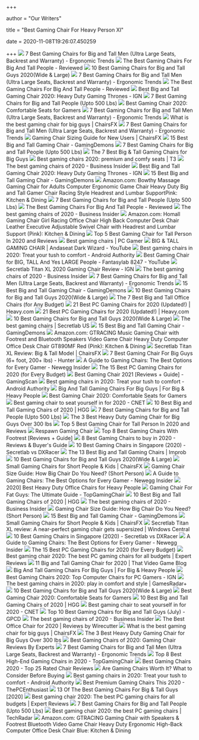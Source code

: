 +++
        
author = "Our Writers"
        
title = "Best Gaming Chair For Heavy Person Xl"
        
date = 2020-11-08T19:26:07.450259
        
+++
[ ![](http://ergonomictrends.com/wp-content/uploads/2019/02/best-gaming-chairs-big-tall-men.jpg)](http://ergonomictrends.com/wp-content/uploads/2019/02/best-gaming-chairs-big-tall-men.jpg) 7 Best Gaming Chairs for Big and Tall Men (Ultra Large Seats, Backrest and  Warranty) - Ergonomic Trends
[ ![](https://images-na.ssl-images-amazon.com/images/I/417PiAiE5bL.jpg)](https://images-na.ssl-images-amazon.com/images/I/417PiAiE5bL.jpg) The Best Gaming Chairs For Big And Tall People - Reviewed
[ ![](https://www.pcguide.com/wp-content/uploads/2019/05/best-gaming-chair-for-big-guys-1200x720.jpg)](https://www.pcguide.com/wp-content/uploads/2019/05/best-gaming-chair-for-big-guys-1200x720.jpg) 10 Best Gaming Chairs for Big and Tall Guys 2020(Wide & Large)
[ ![](http://ergonomictrends.com/wp-content/uploads/2020/05/fantasylab-big-and-tall-gaming-chair-review.jpg)](http://ergonomictrends.com/wp-content/uploads/2020/05/fantasylab-big-and-tall-gaming-chair-review.jpg) 7 Best Gaming Chairs for Big and Tall Men (Ultra Large Seats, Backrest and  Warranty) - Ergonomic Trends
[ ![](https://topgamingchair.com/wp-content/uploads/2018/09/Big-and-tall-guy-Thumbnails.jpg)](https://topgamingchair.com/wp-content/uploads/2018/09/Big-and-tall-guy-Thumbnails.jpg) The Best Gaming Chairs For Big And Tall People - Reviewed
[ ![](https://assets1.ignimgs.com/2018/07/17/chairs-1280-1531848348506.jpg)](https://assets1.ignimgs.com/2018/07/17/chairs-1280-1531848348506.jpg) Best Big and Tall Gaming Chair 2020: Heavy Duty Gaming Thrones - IGN
[ ![](https://cdn.shopify.com/s/files/1/1640/2231/files/turntable_2020_OM_pu_stealth_2-min.jpg)](https://cdn.shopify.com/s/files/1/1640/2231/files/turntable_2020_OM_pu_stealth_2-min.jpg) 7 Best Gaming Chairs for Big and Tall People (Upto 500 Lbs)
[ ![](https://www.techadvisor.co.uk/cmsdata/slideshow/3641761/best-gaming-chairs-uk_thumb1200_4-3.jpg)](https://www.techadvisor.co.uk/cmsdata/slideshow/3641761/best-gaming-chairs-uk_thumb1200_4-3.jpg) Best Gaming Chair 2020: Comfortable Seats for Gamers
[ ![](http://ergonomictrends.com/wp-content/uploads/2020/05/anda-seat-kaiser-chair-review-amz.jpg)](http://ergonomictrends.com/wp-content/uploads/2020/05/anda-seat-kaiser-chair-review-amz.jpg) 7 Best Gaming Chairs for Big and Tall Men (Ultra Large Seats, Backrest and  Warranty) - Ergonomic Trends
[ ![](https://chairsfx.com/wp-content/uploads/2020/03/best-400-lbs-gaming-chairs.jpg)](https://chairsfx.com/wp-content/uploads/2020/03/best-400-lbs-gaming-chairs.jpg) What is the best gaming chair for big guys | ChairsFX
[ ![](http://ergonomictrends.com/wp-content/uploads/2020/02/killabee-reclining-gaming-chair-review.jpg)](http://ergonomictrends.com/wp-content/uploads/2020/02/killabee-reclining-gaming-chair-review.jpg) 7 Best Gaming Chairs for Big and Tall Men (Ultra Large Seats, Backrest and  Warranty) - Ergonomic Trends
[ ![](https://chairsfx.com/wp-content/uploads/2020/02/wide-hips-lady-measure-article.jpg)](https://chairsfx.com/wp-content/uploads/2020/02/wide-hips-lady-measure-article.jpg) Gaming Chair Sizing Guide for New Users | ChairsFX
[ ![](https://gamingdemons.com/wp-content/uploads/2018/04/Ficmax-Ergonomic-High-back-Large-Size-Office-Desk-Chair-Swivel-Black-PC-Gaming-Chair-with-Lumbar-Massage-Support-and-Retractible-Footrest.jpg)](https://gamingdemons.com/wp-content/uploads/2018/04/Ficmax-Ergonomic-High-back-Large-Size-Office-Desk-Chair-Swivel-Black-PC-Gaming-Chair-with-Lumbar-Massage-Support-and-Retractible-Footrest.jpg) 15 Best Big and Tall Gaming Chair - GamingDemons
[ ![](https://m.media-amazon.com/images/I/41PK499s2OL.jpg)](https://m.media-amazon.com/images/I/41PK499s2OL.jpg) 7 Best Gaming Chairs for Big and Tall People (Upto 500 Lbs)
[ ![](https://techguided.com/wp-content/uploads/2019/09/Best-Big-Tall-Gaming-Chairs-for-Big-Guys.jpg)](https://techguided.com/wp-content/uploads/2019/09/Best-Big-Tall-Gaming-Chairs-for-Big-Guys.jpg) The 7 Best Big & Tall Gaming Chairs for Big Guys
[ ![](https://cdn.mos.cms.futurecdn.net/G74TKEpYcbaNoKnmjbJfPD.jpg)](https://cdn.mos.cms.futurecdn.net/G74TKEpYcbaNoKnmjbJfPD.jpg) Best gaming chairs 2020: premium and comfy seats | T3
[ ![](https://i.insider.com/5ebc372642278d07066b89c6?width=1136&format=jpeg)](https://i.insider.com/5ebc372642278d07066b89c6?width=1136&format=jpeg) The best gaming chairs of 2020 - Business Insider
[ ![](https://assets1.ignimgs.com/2020/03/17/SecretlabTitan-XL-2020-Series1584483742467.jpg)](https://assets1.ignimgs.com/2020/03/17/SecretlabTitan-XL-2020-Series1584483742467.jpg) Best Big and Tall Gaming Chair 2020: Heavy Duty Gaming Thrones - IGN
[ ![](https://gamingdemons.com/wp-content/uploads/2019/03/15-Best-Gaming-Chairs-for-Big-Guys-Review-and-Buying-Guide.jpg)](https://gamingdemons.com/wp-content/uploads/2019/03/15-Best-Gaming-Chairs-for-Big-Guys-Review-and-Buying-Guide.jpg) 15 Best Big and Tall Gaming Chair - GamingDemons
[ ![](https://m.media-amazon.com/images/I/61N3uaiU11L._AC_SS350_.jpg)](https://m.media-amazon.com/images/I/61N3uaiU11L._AC_SS350_.jpg) Amazon.com: Bowthy Massage Gaming Chair for Adults Computer Ergonomic Game  Chair Heavy Duty Big and Tall Gamer Chair Racing Style Headrest and Lumbar  SupportPink: Kitchen & Dining
[ ![](https://ws-na.amazon-adsystem.com/widgets/q?_encoding=UTF8&ASIN=B07R4LLQDD&Format=_SL250_&ID=AsinImage&MarketPlace=US&ServiceVersion=20070822&WS=1&tag=fadingred-20&language=en_US)](https://ws-na.amazon-adsystem.com/widgets/q?_encoding=UTF8&ASIN=B07R4LLQDD&Format=_SL250_&ID=AsinImage&MarketPlace=US&ServiceVersion=20070822&WS=1&tag=fadingred-20&language=en_US) 7 Best Gaming Chairs for Big and Tall People (Upto 500 Lbs)
[ ![](https://topgamingchair.com/wp-content/uploads/2018/09/Maxnomic-XL-Series-1024x1024.jpg)](https://topgamingchair.com/wp-content/uploads/2018/09/Maxnomic-XL-Series-1024x1024.jpg) The Best Gaming Chairs For Big And Tall People - Reviewed
[ ![](https://i.insider.com/5ebc3291204ad309c60d2bf7?width=600&format=jpeg&auto=webp)](https://i.insider.com/5ebc3291204ad309c60d2bf7?width=600&format=jpeg&auto=webp) The best gaming chairs of 2020 - Business Insider
[ ![](https://images-na.ssl-images-amazon.com/images/I/81UeyA7b1uL._AC_SL1500_.jpg)](https://images-na.ssl-images-amazon.com/images/I/81UeyA7b1uL._AC_SL1500_.jpg) Amazon.com: Homall Gaming Chair Girl Racing Office Chair High Back Computer  Desk Chair Leather Executive Adjustable Swivel Chair with Headrest and  Lumbar Support (Pink): Kitchen & Dining
[ ![](https://images-na.ssl-images-amazon.com/images/I/61vnWAhxngL._SL500_.jpg)](https://images-na.ssl-images-amazon.com/images/I/61vnWAhxngL._SL500_.jpg) Top 5 Best Gaming Chair for Tall Person In 2020 and Reviews
[ ![](https://cdn.mos.cms.futurecdn.net/eTsGaLnVkpozHC9CqhA6dK.jpg)](https://cdn.mos.cms.futurecdn.net/eTsGaLnVkpozHC9CqhA6dK.jpg) Best gaming chairs | PC Gamer
[ ![](https://i.ytimg.com/vi/Wg4xV6qDQD4/maxresdefault.jpg)](https://i.ytimg.com/vi/Wg4xV6qDQD4/maxresdefault.jpg) BIG & TALL GAMING CHAIR | Andaseat Dark Wizard - YouTube
[ ![](https://cdn57.androidauthority.net/wp-content/uploads/2019/11/Secretlab-Omega-gaming-chair.jpg)](https://cdn57.androidauthority.net/wp-content/uploads/2019/11/Secretlab-Omega-gaming-chair.jpg) Best gaming chairs in 2020: Treat your tush to comfort - Android Authority
[ ![](https://i.ytimg.com/vi/9k1Gv_k_gHg/maxresdefault.jpg)](https://i.ytimg.com/vi/9k1Gv_k_gHg/maxresdefault.jpg) Best Gaming Chair for BIG, TALL And Yes LARGE People - Fantasylab 8247 -  YouTube
[ ![](https://assets1.ignimgs.com/2020/02/25/blogroll-1582591571078.jpg)](https://assets1.ignimgs.com/2020/02/25/blogroll-1582591571078.jpg) Secretlab Titan XL 2020 Gaming Chair Review - IGN
[ ![](https://i.insider.com/5ebc33cbfc593d18180397cd?width=1136&format=jpeg)](https://i.insider.com/5ebc33cbfc593d18180397cd?width=1136&format=jpeg) The best gaming chairs of 2020 - Business Insider
[ ![](https://i1.wp.com/ergonomictrends.com/wp-content/uploads/2018/06/best-big-and-tall-office-chairs.jpg?resize=350%2C200)](https://i1.wp.com/ergonomictrends.com/wp-content/uploads/2018/06/best-big-and-tall-office-chairs.jpg?resize=350%2C200) 7 Best Gaming Chairs for Big and Tall Men (Ultra Large Seats, Backrest and  Warranty) - Ergonomic Trends
[ ![](https://gamingdemons.com/wp-content/uploads/2018/09/KILLABEE-Big-and-Tall-350lb-Massage-Memory-Foam-Gaming-Chair-636x1024.jpg)](https://gamingdemons.com/wp-content/uploads/2018/09/KILLABEE-Big-and-Tall-350lb-Massage-Memory-Foam-Gaming-Chair-636x1024.jpg) 15 Best Big and Tall Gaming Chair - GamingDemons
[ ![](https://www.pcguide.com/wp-content/uploads/2019/05/Galaxy-XL-Big-and-Tall-Gaming-Chair.jpg)](https://www.pcguide.com/wp-content/uploads/2019/05/Galaxy-XL-Big-and-Tall-Gaming-Chair.jpg) 10 Best Gaming Chairs for Big and Tall Guys 2020(Wide & Large)
[ ![](https://techguided.com/wp-content/uploads/2018/08/best-big-and-tall-office-chairs.jpg)](https://techguided.com/wp-content/uploads/2018/08/best-big-and-tall-office-chairs.jpg) The 7 Best Big and Tall Office Chairs (for Any Budget)
[ ![](https://heavy.com/wp-content/uploads/2019/09/maingear-forma-pc-gaming-chair.jpg?quality=65&strip=all&w=425)](https://heavy.com/wp-content/uploads/2019/09/maingear-forma-pc-gaming-chair.jpg?quality=65&strip=all&w=425) 21 Best PC Gaming Chairs for 2020 (Updated!) | Heavy.com
[ ![](https://heavy.com/wp-content/uploads/2019/09/best-pc-gamings-chairs-which-is-right-for-you.jpg?quality=65&strip=all)](https://heavy.com/wp-content/uploads/2019/09/best-pc-gamings-chairs-which-is-right-for-you.jpg?quality=65&strip=all) 21 Best PC Gaming Chairs for 2020 (Updated!) | Heavy.com
[ ![](https://nitrocdn.com/GgcvDclOgOFrMPDAxuwUmHHZlgKuQsxq/assets/static/source/rev-a01a3a6/wp-content/uploads/2019/05/galaxy-xl-big-and-tall-gaming-chair.jpg)](https://nitrocdn.com/GgcvDclOgOFrMPDAxuwUmHHZlgKuQsxq/assets/static/source/rev-a01a3a6/wp-content/uploads/2019/05/galaxy-xl-big-and-tall-gaming-chair.jpg) 10 Best Gaming Chairs for Big and Tall Guys 2020(Wide & Large)
[ ![](https://cdn.shopify.com/s/files/1/1640/2231/t/296/assets/home-about-min.jpg?v=15469314744188955009)](https://cdn.shopify.com/s/files/1/1640/2231/t/296/assets/home-about-min.jpg?v=15469314744188955009) The best gaming chairs | Secretlab US
[ ![](https://gamingdemons.com/wp-content/uploads/2018/11/ELECWISH-VIDEO-GAMING-CHAIR-1024x1024.jpg)](https://gamingdemons.com/wp-content/uploads/2018/11/ELECWISH-VIDEO-GAMING-CHAIR-1024x1024.jpg) 15 Best Big and Tall Gaming Chair - GamingDemons
[ ![](https://images-na.ssl-images-amazon.com/images/I/61fE%2BCuydQL._AC_SX522_.jpg)](https://images-na.ssl-images-amazon.com/images/I/61fE%2BCuydQL._AC_SX522_.jpg) Amazon.com: GTRACING Music Gaming Chair with Footrest and Bluetooth  Speakers Video Game Chair Heavy Duty Computer Office Desk Chair GT890MF Red  (Pink): Kitchen & Dining
[ ![](https://chairsfx.com/wp-content/uploads/2020/08/titan-xl-intro.jpg)](https://chairsfx.com/wp-content/uploads/2020/08/titan-xl-intro.jpg) Secretlab Titan XL Review: Big & Tall Model | ChairsFX
[ ![](https://gamingchairshunter.com/wp-content/uploads/very-tall-guys-sitting-on-autofull-gaming-big-and-tall-gaming-chair.jpg)](https://gamingchairshunter.com/wp-content/uploads/very-tall-guys-sitting-on-autofull-gaming-big-and-tall-gaming-chair.jpg) 7 Best Gaming Chair For Big Guys (6+ foot, 200+ lbs) - Hunter
[ ![](https://www.newegg.com/insider/wp-content/uploads/2019/05/Anda-Seat-1024x937.jpg)](https://www.newegg.com/insider/wp-content/uploads/2019/05/Anda-Seat-1024x937.jpg) A Guide to Gaming Chairs: The Best Options for Every Gamer - Newegg Insider
[ ![](https://techguided.com/wp-content/uploads/2019/10/The-Best-Gaming-Chairs.jpg)](https://techguided.com/wp-content/uploads/2019/10/The-Best-Gaming-Chairs.jpg) The 15 Best PC Gaming Chairs for 2020 (for Every Budget)
[ ![](https://www.gamingscan.com/wp-content/uploads/2020/10/Best-Gaming-Chairs.jpg)](https://www.gamingscan.com/wp-content/uploads/2020/10/Best-Gaming-Chairs.jpg) Best Gaming Chair 2021 [Reviews + Guide] - GamingScan
[ ![](https://cdn57.androidauthority.net/wp-content/uploads/2020/05/Vertagear-SL2000-gaming-chair-1200x675.jpg)](https://cdn57.androidauthority.net/wp-content/uploads/2020/05/Vertagear-SL2000-gaming-chair-1200x675.jpg) Best gaming chairs in 2020: Treat your tush to comfort - Android Authority
[ ![](https://ws-na.amazon-adsystem.com/widgets/q?_encoding=UTF8&ASIN=B07Y2RQZXX&Format=_SL250_&ID=AsinImage&MarketPlace=US&ServiceVersion=20070822&WS=1&tag=fobianhepe-20&language=en_US)](https://ws-na.amazon-adsystem.com/widgets/q?_encoding=UTF8&ASIN=B07Y2RQZXX&Format=_SL250_&ID=AsinImage&MarketPlace=US&ServiceVersion=20070822&WS=1&tag=fobianhepe-20&language=en_US) Big And Tall Gaming Chairs For Big Guys | For Big & Heavy People
[ ![](https://www.techadvisor.co.uk/cmsdata/slideshow/3641761/best-gaming-chairs-uk_thumb1200_16-9.jpg)](https://www.techadvisor.co.uk/cmsdata/slideshow/3641761/best-gaming-chairs-uk_thumb1200_16-9.jpg) Best Gaming Chair 2020: Comfortable Seats for Gamers
[ ![](https://cnet3.cbsistatic.com/img/zw03u2MUlJQoFIiYtZTKPSkZRKk=/940x0/2019/07/19/4b85daa4-6319-4cd0-91ad-b32e59e05879/49-gaming-chairs.jpg)](https://cnet3.cbsistatic.com/img/zw03u2MUlJQoFIiYtZTKPSkZRKk=/940x0/2019/07/19/4b85daa4-6319-4cd0-91ad-b32e59e05879/49-gaming-chairs.jpg) Best gaming chair to seat yourself in for 2020 - CNET
[ ![](https://mljzsatzn43z.i.optimole.com/tP-GR8Q-EeIPRNou/w:auto/h:auto/q:90/https://www.highgroundgaming.com/wp-content/uploads/2020/01/Best-Big-and-Tall-Gaming-Chairs.jpg)](https://mljzsatzn43z.i.optimole.com/tP-GR8Q-EeIPRNou/w:auto/h:auto/q:90/https://www.highgroundgaming.com/wp-content/uploads/2020/01/Best-Big-and-Tall-Gaming-Chairs.jpg) 10 Best Big and Tall Gaming Chairs of 2020 | HGG
[ ![](https://ws-na.amazon-adsystem.com/widgets/q?_encoding=UTF8&ASIN=B01AOUPSD4&Format=_SL250_&ID=AsinImage&MarketPlace=US&ServiceVersion=20070822&WS=1&tag=fadingred-20&language=en_US)](https://ws-na.amazon-adsystem.com/widgets/q?_encoding=UTF8&ASIN=B01AOUPSD4&Format=_SL250_&ID=AsinImage&MarketPlace=US&ServiceVersion=20070822&WS=1&tag=fadingred-20&language=en_US) 7 Best Gaming Chairs for Big and Tall People (Upto 500 Lbs)
[ ![](https://images-na.ssl-images-amazon.com/images/I/41eMc79%2BpUL.jpg)](https://images-na.ssl-images-amazon.com/images/I/41eMc79%2BpUL.jpg) The 3 Best Heavy Duty Gaming Chair for Big Guys Over 300 lbs
[ ![](https://www.f5homecenter.com/wp-content/uploads/2019/08/Best-Gaming-Chair-for-Tall-Person.png)](https://www.f5homecenter.com/wp-content/uploads/2019/08/Best-Gaming-Chair-for-Tall-Person.png) Top 5 Best Gaming Chair for Tall Person In 2020 and Reviews
[ ![](https://images.costco-static.com/ImageDelivery/imageService?profileId=12026540&itemId=100388800-847&recipeName=680)](https://images.costco-static.com/ImageDelivery/imageService?profileId=12026540&itemId=100388800-847&recipeName=680) Respawn Gaming Chair
[ ![](https://topgamingchair.com/wp-content/uploads/2019/02/Banner-e1550575846847.png)](https://topgamingchair.com/wp-content/uploads/2019/02/Banner-e1550575846847.png) Top 8 Best Gaming Chairs With Footrest [Reviews + Guide]
[ ![](https://denwereview.com/wp-content/uploads/2017/08/gaming-chair.jpg)](https://denwereview.com/wp-content/uploads/2017/08/gaming-chair.jpg) 8 Best Gaming Chairs to buy in 2020 - Reviews & Buyer's Guide
[ ![](https://www.drumitloud.com/wp-content/uploads/2020/09/Nitro-S300-Gaming-Chair.jpg)](https://www.drumitloud.com/wp-content/uploads/2020/09/Nitro-S300-Gaming-Chair.jpg) 10 Best Gaming Chairs in Singapore (2020) - Secretlab vs DXRacer
[ ![](https://cdn.improb.com/wp-content/uploads/2019/05/Best-Big-and-Tall-Gaming-Chairs.jpg)](https://cdn.improb.com/wp-content/uploads/2019/05/Best-Big-and-Tall-Gaming-Chairs.jpg) The 13 Best Big and Tall Gaming Chairs | Improb
[ ![](https://www.pcguide.com/wp-content/uploads/2019/05/amazonbasic-big-tall-excutive-gaming-chair.jpg)](https://www.pcguide.com/wp-content/uploads/2019/05/amazonbasic-big-tall-excutive-gaming-chair.jpg) 10 Best Gaming Chairs for Big and Tall Guys 2020(Wide & Large)
[ ![](https://chairsfx.com/wp-content/uploads/2020/01/proper-chair-fit.jpg)](https://chairsfx.com/wp-content/uploads/2020/01/proper-chair-fit.jpg) Small Gaming Chairs for Short People & Kids | ChairsFX
[ ![](https://gamingchairshunter.com/wp-content/uploads/merax-gaming-chair-review-1.jpg)](https://gamingchairshunter.com/wp-content/uploads/merax-gaming-chair-review-1.jpg) Gaming Chair Size Guide: How Big Chair Do You Need? (Short Person)
[ ![](https://www.newegg.com/insider/wp-content/uploads/2019/05/Chairs-12.jpg)](https://www.newegg.com/insider/wp-content/uploads/2019/05/Chairs-12.jpg) A Guide to Gaming Chairs: The Best Options for Every Gamer - Newegg Insider
[ ![](https://bestheavydutystuff.com/wp-content/uploads/Vitesse-300-lb-capacity-gaming-office-chair-for-heavy-people.png)](https://bestheavydutystuff.com/wp-content/uploads/Vitesse-300-lb-capacity-gaming-office-chair-for-heavy-people.png) 2020] Best Heavy Duty Office Chairs for Heavy People
[ ![](https://images-na.ssl-images-amazon.com/images/I/41fP2WUXc-L.jpg)](https://images-na.ssl-images-amazon.com/images/I/41fP2WUXc-L.jpg) Gaming Chair For Fat Guys: The Ultimate Guide - TopGamingChair
[ ![](https://mljzsatzn43z.i.optimole.com/tP-GR8Q-SRTWgg7a/w:100/h:167/q:90/dpr:2.6/https://www.highgroundgaming.com/wp-content/uploads/2020/01/Respawn-400.jpg)](https://mljzsatzn43z.i.optimole.com/tP-GR8Q-SRTWgg7a/w:100/h:167/q:90/dpr:2.6/https://www.highgroundgaming.com/wp-content/uploads/2020/01/Respawn-400.jpg) 10 Best Big and Tall Gaming Chairs of 2020 | HGG
[ ![](https://i.insider.com/5ea04d5dd553f85a33299612?width=600&format=jpeg&auto=webp)](https://i.insider.com/5ea04d5dd553f85a33299612?width=600&format=jpeg&auto=webp) The best gaming chairs of 2020 - Business Insider
[ ![](https://gamingchairshunter.com/wp-content/uploads/height-comparison-of-secretlab-chairs.jpg)](https://gamingchairshunter.com/wp-content/uploads/height-comparison-of-secretlab-chairs.jpg) Gaming Chair Size Guide: How Big Chair Do You Need? (Short Person)
[ ![](https://gamingdemons.com/wp-content/uploads/2018/04/HAPPYGAME-Racing-Style-Gaming-Chair-Adjustable-Tilt-Swivel-and-2-D-Arms-Ergonomic-High-back-Leather-Executive-Computer-Office-Chair-with-Lumbar-Support.jpg)](https://gamingdemons.com/wp-content/uploads/2018/04/HAPPYGAME-Racing-Style-Gaming-Chair-Adjustable-Tilt-Swivel-and-2-D-Arms-Ergonomic-High-back-Leather-Executive-Computer-Office-Chair-with-Lumbar-Support.jpg) 15 Best Big and Tall Gaming Chair - GamingDemons
[ ![](https://chairsfx.com/wp-content/uploads/2020/09/best-small-gaming-chairs-900px.jpg)](https://chairsfx.com/wp-content/uploads/2020/09/best-small-gaming-chairs-900px.jpg) Small Gaming Chairs for Short People & Kids | ChairsFX
[ ![](https://www.windowscentral.com/sites/wpcentral.com/files/styles/large_wm_brw/public/field/image/2019/11/secretlab-titan-xl-hero.jpg?itok=WooPY8JN)](https://www.windowscentral.com/sites/wpcentral.com/files/styles/large_wm_brw/public/field/image/2019/11/secretlab-titan-xl-hero.jpg?itok=WooPY8JN) Secretlab Titan XL review: A near-perfect gaming chair gets supersized |  Windows Central
[ ![](https://www.drumitloud.com/wp-content/uploads/2019/06/Best-Gaming-Chair-Singapore.jpg)](https://www.drumitloud.com/wp-content/uploads/2019/06/Best-Gaming-Chair-Singapore.jpg) 10 Best Gaming Chairs in Singapore (2020) - Secretlab vs DXRacer
[ ![](https://www.newegg.com/insider/wp-content/uploads/2019/05/Vertagear-Triigger-Chair-17-1024x576.jpg)](https://www.newegg.com/insider/wp-content/uploads/2019/05/Vertagear-Triigger-Chair-17-1024x576.jpg) A Guide to Gaming Chairs: The Best Options for Every Gamer - Newegg Insider
[ ![](https://techguided.com/wp-content/uploads/2018/02/SecretLab-Titan-Chair.jpg)](https://techguided.com/wp-content/uploads/2018/02/SecretLab-Titan-Chair.jpg) The 15 Best PC Gaming Chairs for 2020 (for Every Budget)
[ ![](https://cdn1.expertreviews.co.uk/sites/expertreviews/files/styles/er_main_wide/public/2020/09/best_gaming_chair_andaseat_fnatic_edition.jpg?itok=qwmm9kTh)](https://cdn1.expertreviews.co.uk/sites/expertreviews/files/styles/er_main_wide/public/2020/09/best_gaming_chair_andaseat_fnatic_edition.jpg?itok=qwmm9kTh) Best gaming chair 2020: The best PC gaming chairs for all budgets | Expert  Reviews
[ ![](https://nitrocdn.com/AxXJQvPDnOPnVJXmYCBmKOcdMBkOPjSM/assets/static/optimized/rev-3fc86aa/wp-content/uploads/2019/12/TVGB-best-big-and-tall-gaming-chair-1800x1200.jpg)](https://nitrocdn.com/AxXJQvPDnOPnVJXmYCBmKOcdMBkOPjSM/assets/static/optimized/rev-3fc86aa/wp-content/uploads/2019/12/TVGB-best-big-and-tall-gaming-chair-1800x1200.jpg) 11 Big and Tall Gaming Chair for 2020 | That Video Game Blog
[ ![](https://forbigandheavypeople.com/wp-content/uploads/2016/03/Plus-Size-Gaming-Chairs-For-Big-Men.jpg)](https://forbigandheavypeople.com/wp-content/uploads/2016/03/Plus-Size-Gaming-Chairs-For-Big-Men.jpg) Big And Tall Gaming Chairs For Big Guys | For Big & Heavy People
[ ![](https://assets-prd.ignimgs.com/2020/06/03/6-1591195502535.jpg)](https://assets-prd.ignimgs.com/2020/06/03/6-1591195502535.jpg) Best Gaming Chairs 2020: Top Computer Chairs for PC Gamers - IGN
[ ![](https://cdn.mos.cms.futurecdn.net/JhAv8G8wDXT8JNsSrq3Gvk.jpg)](https://cdn.mos.cms.futurecdn.net/JhAv8G8wDXT8JNsSrq3Gvk.jpg) The best gaming chairs in 2020: play in comfort and style | GamesRadar+
[ ![](https://nitrocdn.com/GgcvDclOgOFrMPDAxuwUmHHZlgKuQsxq/assets/static/optimized/rev-a01a3a6/wp-content/uploads/2019/05/DXRacer-Tank-Series-DOH-Big-and-Tall-Gaming-Chair.jpg)](https://nitrocdn.com/GgcvDclOgOFrMPDAxuwUmHHZlgKuQsxq/assets/static/optimized/rev-a01a3a6/wp-content/uploads/2019/05/DXRacer-Tank-Series-DOH-Big-and-Tall-Gaming-Chair.jpg) 10 Best Gaming Chairs for Big and Tall Guys 2020(Wide & Large)
[ ![](https://www.techadvisor.co.uk/cmsdata/slideshow/3641761/noblechairs_hero_review_thumb800.png)](https://www.techadvisor.co.uk/cmsdata/slideshow/3641761/noblechairs_hero_review_thumb800.png) Best Gaming Chair 2020: Comfortable Seats for Gamers
[ ![](https://mljzsatzn43z.i.optimole.com/tP-GR8Q-X6v-8zwU/w:100/h:168/q:90/dpr:2.6/https://www.highgroundgaming.com/wp-content/uploads/2020/01/E-WIN.jpg)](https://mljzsatzn43z.i.optimole.com/tP-GR8Q-X6v-8zwU/w:100/h:168/q:90/dpr:2.6/https://www.highgroundgaming.com/wp-content/uploads/2020/01/E-WIN.jpg) 10 Best Big and Tall Gaming Chairs of 2020 | HGG
[ ![](https://cnet1.cbsistatic.com/img/XMqpDNEIgbT8rrAyeK3fTGhcYXE=/940x528/2019/07/19/b532e023-c620-4a98-9276-6dedba63980b/dxracer-drifting.jpg)](https://cnet1.cbsistatic.com/img/XMqpDNEIgbT8rrAyeK3fTGhcYXE=/940x528/2019/07/19/b532e023-c620-4a98-9276-6dedba63980b/dxracer-drifting.jpg) Best gaming chair to seat yourself in for 2020 - CNET
[ ![](https://gamingpcdesks.com/wp-content/uploads/2020/07/Featured-Image-1.jpg)](https://gamingpcdesks.com/wp-content/uploads/2020/07/Featured-Image-1.jpg) Top 10 Best Gaming Chairs for Big and Tall Guys (July) - GPCD
[ ![](https://i.insider.com/5ebc3648204ad30c951762f5?width=600&format=jpeg&auto=webp)](https://i.insider.com/5ebc3648204ad30c951762f5?width=600&format=jpeg&auto=webp) The best gaming chairs of 2020 - Business Insider
[ ![](https://cdn.thewirecutter.com/wp-content/media/2020/09/officechairs-2048px-9607.jpg?auto=webp&crop=1.91:1&width=1200)](https://cdn.thewirecutter.com/wp-content/media/2020/09/officechairs-2048px-9607.jpg?auto=webp&crop=1.91:1&width=1200) The Best Office Chair for 2020 | Reviews by Wirecutter
[ ![](https://chairsfx.com/wp-content/uploads/2019/07/anda-seat-dark-knight-chair.jpg)](https://chairsfx.com/wp-content/uploads/2019/07/anda-seat-dark-knight-chair.jpg) What is the best gaming chair for big guys | ChairsFX
[ ![](https://m.media-amazon.com/images/I/41Vkt4A-d4L.jpg)](https://m.media-amazon.com/images/I/41Vkt4A-d4L.jpg) The 3 Best Heavy Duty Gaming Chair for Big Guys Over 300 lbs
[ ![](https://www.wepc.com/wp-content/uploads/2019/12/Our-10-Best-Gaming-Chairs.jpg)](https://www.wepc.com/wp-content/uploads/2019/12/Our-10-Best-Gaming-Chairs.jpg) Best Gaming Chairs of 2020: Gaming Chair Reviews By Experts
[ ![](http://ergonomictrends.com/wp-content/uploads/2019/02/Homall-Gaming-Recliner-Chair-review.jpg)](http://ergonomictrends.com/wp-content/uploads/2019/02/Homall-Gaming-Recliner-Chair-review.jpg) 7 Best Gaming Chairs for Big and Tall Men (Ultra Large Seats, Backrest and  Warranty) - Ergonomic Trends
[ ![](https://topgamingchair.com/wp-content/uploads/2019/03/05-e1551956103900.jpg)](https://topgamingchair.com/wp-content/uploads/2019/03/05-e1551956103900.jpg) Top 8 Best High-End Gaming Chairs in 2020 - TopGamingChair
[ ![](http://gameslearningsociety.org/wp-content/uploads/2018/02/best-gaming-chair.jpg)](http://gameslearningsociety.org/wp-content/uploads/2018/02/best-gaming-chair.jpg) Best Gaming Chairs 2020  - Top 25 Rated Chair Reviews
[ ![](https://techguided.com/wp-content/uploads/2018/06/Are-Gaming-Chairs-Worth-It.jpg)](https://techguided.com/wp-content/uploads/2018/06/Are-Gaming-Chairs-Worth-It.jpg) Are Gaming Chairs Worth It? What to Consider Before Buying
[ ![](https://cdn57.androidauthority.net/wp-content/uploads/2020/05/Corsair-T3-Rush-gaming-chair-1200x675.jpg)](https://cdn57.androidauthority.net/wp-content/uploads/2020/05/Corsair-T3-Rush-gaming-chair-1200x675.jpg) Best gaming chairs in 2020: Treat your tush to comfort - Android Authority
[ ![](https://cdn.thepcenthusiast.com/wp-content/uploads/2019/05/most-comfortable-best-gaming-chairs-1024x768.jpg)](https://cdn.thepcenthusiast.com/wp-content/uploads/2019/05/most-comfortable-best-gaming-chairs-1024x768.jpg) Best Premium Gaming Chairs This 2020 - ThePCEnthusiast
[ ![](https://www.toolsofmen.com/wp-content/uploads/2017/06/best-gaming-chairs-for-big-and-tall-guys.jpg)](https://www.toolsofmen.com/wp-content/uploads/2017/06/best-gaming-chairs-for-big-and-tall-guys.jpg) 13 Of The Best Gaming Chairs For Big & Tall Guys [2020]
[ ![](https://cdn2.expertreviews.co.uk/sites/expertreviews/files/styles/er_main_wide/public/2019/01/best-gaming-chair-e-win-europe-flash-xl.jpg?itok=WihcWYUm)](https://cdn2.expertreviews.co.uk/sites/expertreviews/files/styles/er_main_wide/public/2019/01/best-gaming-chair-e-win-europe-flash-xl.jpg?itok=WihcWYUm) Best gaming chair 2020: The best PC gaming chairs for all budgets | Expert  Reviews
[ ![](https://m.media-amazon.com/images/I/41mgnrZC3DL.jpg)](https://m.media-amazon.com/images/I/41mgnrZC3DL.jpg) 7 Best Gaming Chairs for Big and Tall People (Upto 500 Lbs)
[ ![](https://cdn.mos.cms.futurecdn.net/8uyuPRKS2svHBhMZkZYkFg.jpg)](https://cdn.mos.cms.futurecdn.net/8uyuPRKS2svHBhMZkZYkFg.jpg) Best gaming chair 2020: the best PC gaming chairs | TechRadar
[ ![](https://images-na.ssl-images-amazon.com/images/I/71p6kZn1MgL._AC_SL1500_.jpg)](https://images-na.ssl-images-amazon.com/images/I/71p6kZn1MgL._AC_SL1500_.jpg) Amazon.com: GTRACING Gaming Chair with Speakers & Footrest Bluetooth Video Game  Chair Heavy Duty Ergonomic High-Back Computer Office Desk Chair Blue:  Kitchen & Dining
